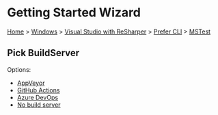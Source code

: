 <!--
GENERATED FILE - DO NOT EDIT
This file was generated by [MarkdownSnippets](https://github.com/SimonCropp/MarkdownSnippets).
Source File: /docs/mdsource/wiz/Windows_VisualStudioWithReSharper_Cli_MSTest.source.md
To change this file edit the source file and then run MarkdownSnippets.
-->

# Getting Started Wizard

[Home](/docs/wiz/readme.md) > [Windows](Windows.md) > [Visual Studio with ReSharper](Windows_VisualStudioWithReSharper.md) > [Prefer CLI](Windows_VisualStudioWithReSharper_Cli.md) > [MSTest](Windows_VisualStudioWithReSharper_Cli_MSTest.md)

## Pick BuildServer

Options:
 * [AppVeyor](Windows_VisualStudioWithReSharper_Cli_MSTest_AppVeyor.md)
 * [GitHub Actions](Windows_VisualStudioWithReSharper_Cli_MSTest_GitHubActions.md)
 * [Azure DevOps](Windows_VisualStudioWithReSharper_Cli_MSTest_AzureDevOps.md)
 * [No build server](Windows_VisualStudioWithReSharper_Cli_MSTest_None.md)
